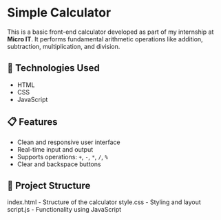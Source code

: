 # Simple Calculator

This is a basic front-end calculator developed as part of my internship at **Micro IT**. It performs fundamental arithmetic operations like addition, subtraction, multiplication, and division.

## 🔧 Technologies Used
- HTML
- CSS
- JavaScript

## 📋 Features
- Clean and responsive user interface
- Real-time input and output
- Supports operations: `+`, `-`, `*`, `/`, `%`
- Clear and backspace buttons

## 📁 Project Structure
index.html - Structure of the calculator
style.css - Styling and layout
script.js - Functionality using JavaScript
